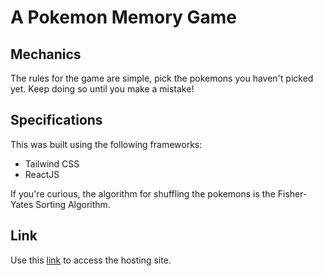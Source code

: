 # A Pokemon Memory Game

## Mechanics

The rules for the game are simple, pick the pokemons you haven't picked yet. Keep doing so until you make a mistake!

## Specifications

This was built using the following frameworks:

- Tailwind CSS
- ReactJS

If you're curious, the algorithm for shuffling the pokemons is the Fisher-Yates Sorting Algorithm.

## Link

Use this [link](https://hippo23.github.io/memory-card/) to access the hosting site.
